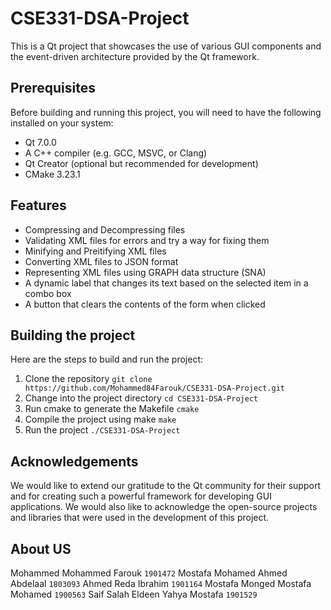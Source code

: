 # CSE331-DSA-Project

This is a Qt project that showcases the use of various GUI components and the event-driven architecture provided by the Qt framework.

## Prerequisites

Before building and running this project, you will need to have the following installed on your system:

- Qt 7.0.0
- A C++ compiler (e.g. GCC, MSVC, or Clang)
- Qt Creator (optional but recommended for development)
- CMake 3.23.1

## Features

- Compressing and Decompressing files
- Validating XML files for errors and try a way for fixing them
- Minifying and Preitifying XML files
- Converting XML files to JSON format
- Representing XML files using GRAPH data structure (SNA)
- A dynamic label that changes its text based on the selected item in a combo box
- A button that clears the contents of the form when clicked

## Building the project

Here are the steps to build and run the project:

1. Clone the repository ```git clone https://github.com/Mohammed84Farouk/CSE331-DSA-Project.git```
2. Change into the project directory ```cd CSE331-DSA-Project```
3. Run cmake to generate the Makefile ```cmake```
4. Compile the project using make ```make```
5. Run the project ```./CSE331-DSA-Project```

## Acknowledgements

We would like to extend our gratitude to the Qt community for their support and for creating such a powerful framework for developing GUI applications. We would also like to acknowledge the open-source projects and libraries that were used in the development of this project.

## About US

Mohammed Mohammed Farouk ``1901472``
Mostafa Mohamed Ahmed Abdelaal ``1803093``
Ahmed Reda Ibrahim ``1901164``
Mostafa Monged Mostafa Mohamed ``1900563``
Saif Salah Eldeen Yahya Mostafa ``1901529``
